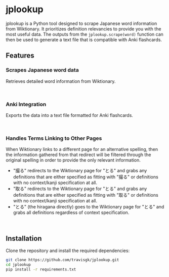 # jplookup

jplookup is a Python tool designed to scrape Japanese word information from Wiktionary. It prioritizes definition relevancies to provide you with the most useful data. The outputs from the `jplookup.scrape(word)` function can then be used to generate a text file that is compatible with Anki flashcards.

## Features

### Scrapes Japanese word data
Retrieves detailed word information from Wiktionary.

<br>

### Anki Integration 
Exports the data into a text file formatted for Anki flashcards.

<br>

### Handles Terms Linking to Other Pages
When Wiktionary links to a different page for an alternative spelling, then the information gathered from that redirect will be filtered through the original spelling in order to provide the only relevant information. 
- "撮る" redirects to the Wiktionary page for "とる" and grabs any definitions that are either specified as fitting with "撮る" or definitions with no context/kanji specification at all.
- "取る" redirects to the Wiktionary page for "とる" and grabs any definitions that are either specified as fitting with "取る" or definitions with no context/kanji specification at all.
- "とる" (the hiragana directly) goes to the Wiktionary page for "とる" and grabs all definitions regardless of context specification.
<br>

## Installation

Clone the repository and install the required dependencies:

```bash
git clone https://github.com/travisgk/jplookup.git
cd jplookup
pip install -r requirements.txt
```
